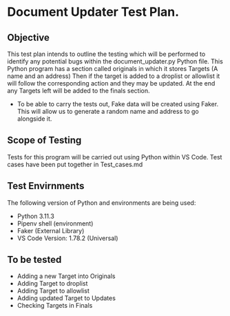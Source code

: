 # Document Updater Test Plan.
## Objective

This test plan intends to outline the testing which will be performed to identify any potential bugs within the document_updater.py Python file.
This Python program has a section called originals in which it stores Targets (A name and an address) Then if the target is added to a droplist or allowlist it will follow the corresponding action and they may be updated. At the end any Targets left will be added to the finals section. 

* To be able to carry the tests out, Fake data will be created using Faker. This will allow us to generate a random name and address to go alongside it. 

## Scope of Testing
Tests for this program will be carried out using Python within VS Code. 
Test cases have been put together in Test_cases.md

## Test Envirnments
The following version of Python and environments are being used:
* Python 3.11.3
* Pipenv shell (environment)
* Faker (External Library)
* VS Code Version: 1.78.2 (Universal)

## To be tested
* Adding a new Target into Originals
* Adding Target to droplist
* Adding Target to allowlist
* Adding updated Target to Updates
* Checking Targets in Finals